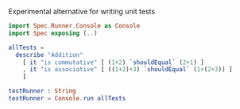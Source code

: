 Experimental alternative for writing unit tests

```elm
import Spec.Runner.Console as Console
import Spec exposing (..)

allTests = 
  describe "Addition"
    [ it "is commutative" [ (1+2) `shouldEqual` (2+1) ]
    , it "is associative" [ ((1+2)+3) `shouldEqual` (1+(2+3)) ]
    ]

testRunner : String
testRunner = Console.run allTests
```
